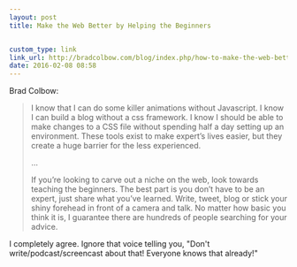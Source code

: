 ```yaml
---
layout: post
title: Make the Web Better by Helping the Beginners


custom_type: link
link_url: http://bradcolbow.com/blog/index.php/how-to-make-the-web-better
date: 2016-02-08 08:58
---
```

Brad Colbow:

> I know that I can do some killer animations without Javascript. I know I can build a blog without a css framework. I know I should be able to make changes to a CSS file without spending half a day setting up an environment. These tools exist to make expert’s lives easier, but they create a huge barrier for the less experienced.
>
> …
>
> If you’re looking to carve out a niche on the web, look towards teaching the beginners. The best part is you don’t have to be an expert, just share what you’ve learned. Write, tweet, blog or stick your shiny forehead in front of a camera and talk. No matter how basic you think it is, I guarantee there are hundreds of people searching for your advice.

I completely agree. Ignore that voice telling you, "Don't write/podcast/screencast about that! Everyone knows that already!"
